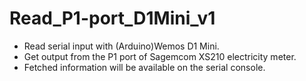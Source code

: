 # Read_P1-port_D1Mini_v1

- Read serial input with (Arduino)Wemos D1 Mini.
- Get output from the P1 port of Sagemcom XS210 electricity meter.
- Fetched information will be available on the serial console.

